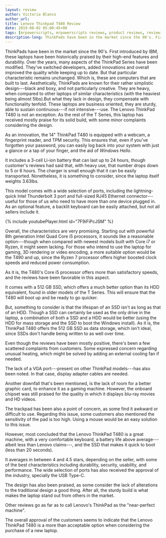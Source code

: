```yaml
---
layout: review
author: Victoria Blanco
author_url:
title: Lenovo Thinkpad T480 Review
date: 2019-08-02 05:00:45+00
tags: [mrpowerscripts, mrpowerscripts reviews, product reviews, reviewing amazon products, amazon product]
description-long: ThinkPads have been in the market since the 90's. First introduced by IBM, these laptops have been historically praised by their high-end features and durability. Over the years, many aspects of the ThinkPad Series have been modified. They've switched developers, added innovations and overall improved the quality while keeping up to date. But that particular characteristic remains unchanged. Which is, these are computers that are built to last.Aesthetically, ThinkPads are known for their rather simplistic design---black and boxy, and not particularly creative. They are heavy, when compared to other laptops of similar characteristics (with the heaviest being almost 5lbs). But what they lack in design, they compensate with functionality tenfold. These laptops are business oriented, they are sturdy, able to sustain continuous---if not intensive---use. The Lenovo ThinkPad T480 is not an exception. As the rest of the T Series, this laptop has received mostly praise for its solid build, with some minor complaints considering the design.
---
```


ThinkPads have been in the market since the 90's. First introduced by IBM, these laptops have been historically praised by their high-end features and durability. Over the years, many aspects of the ThinkPad Series have been modified. They've switched developers, added innovations and overall improved the quality while keeping up to date. But that particular characteristic remains unchanged. Which is, these are computers that are built to last. Aesthetically, ThinkPads are known for their rather simplistic design---black and boxy, and not particularly creative. They are heavy, when compared to other laptops of similar characteristics (with the heaviest being almost 5lbs).But what they lack in design, they compensate with functionality tenfold. These laptops are business oriented, they are sturdy, able to sustain continuous---if not intensive---use. The Lenovo ThinkPad T480 is not an exception. As the rest of the T Series, this laptop has received mostly praise for its solid build, with some minor complaints considering the design.

As an innovation, the 14" ThinkPad T480 is equipped with a webcam, a fingerprint reader, and TPM security. This ensures that, even if you've forgotten your password, you can easily log back into your system with just a glance or a tap of your finger, and the aid of *Windows Hello*.

It includes a 3-cell Li-ion battery that can last up to 24 hours, though customer's reviews had said that, with heavy use, that number drops down to 5 or 6 hours. The charger is small enough that it can be easily transported. Nonetheless, it is something to consider, since the laptop itself weights 3.63lbs.

This model comes with a wide selection of ports, including the lightning-quick Intel Thunderbolt 3 port and full-sized RJ45 Ethernet connector---useful for those of us who need to have more than one device plugged in. As an optional feature, a backlit keyboard can be easily attached, but not all sellers include it.

{% include youtubePlayer.html id="7F9iFiPcJSM" %}

Overall, the characteristics are very promising. Starting out with powerful 8th generation Intel Quad Core i5 processors, it sounds like a reasonable option---though when compared with newest models built with Core i7 or Ryzen, it might seem lacking. For those who intend to use the laptop for gaming, 3D rendering or video encoding, a more suitable option would be the T490 and up, since the Ryzen 7 processor offers higher boosted clock speeds and reduced power consumption.

As it is, the T480's Core i5 processor offers more than satisfactory speeds, and the reviews have been favorable in this aspect.

It comes with a 512 GB SSD, which offers a much better option than its HDD equivalent, found in older models of the T Series. This will ensure that the T480 will boot up and be ready to go quicker.

But, something to consider is that the lifespan of an SSD isn't as long as that of an HDD. Though a SSD can certainly be used as the only drive in the laptop, a combination of both a SSD and a HDD would be better (using the HDD for mass storage and the SSD to boot the Windows install). As it is, the ThinkPad T480 offers the 512 GB SSD as data storage, which isn't ideal, since SSDs don't handle being written to as well over time.

Even though the reviews have been mostly positive, there's been a few scattered complaints from customers. Some expressed concern regarding unusual heating, which might be solved by adding an external cooling fan if needed.

The lack of a VGA port---present on other ThinkPad models---has also been noted. In that case, display adapter cables are needed.

Another downfall that's been mentioned, is the lack of room for a better graphic card, to enhance it as a gaming machine. However, the onboard chipset was still praised for the quality in which it displays blu-ray movies and HD videos.

The trackpad has been also a point of concern, as some find it awkward or difficult to use. Regarding this issue, some customers also mentioned the sensitivity of the pad is too high. Using a mouse would be an easy solution to this issue.

However, most concluded that the Lenovo ThinkPad T480 is a great machine, with a very comfortable keyboard, a battery life above average---albeit less than Lenovo claims---, and the SSD that makes it quick to boot (less than 20 seconds).

It averages in between 4 and 4.5 stars, depending on the seller, with some of the best characteristics including durability, security, usability, and performance. The wide selection of ports has also received the approval of the industry, specially the USB Type-C.

The design has also been praised, as some consider the lack of alterations to the traditional design a good thing. After all, the sturdy build is what makes the laptop stand out from others in the market.

Other reviews go as far as to call Lenovo's ThinkPad as the "near-perfect machine".

The overall approval of the customers seems to indicate that the Lenovo ThinkPad T480 is a more than acceptable option when considering the purchase of a new laptop.
